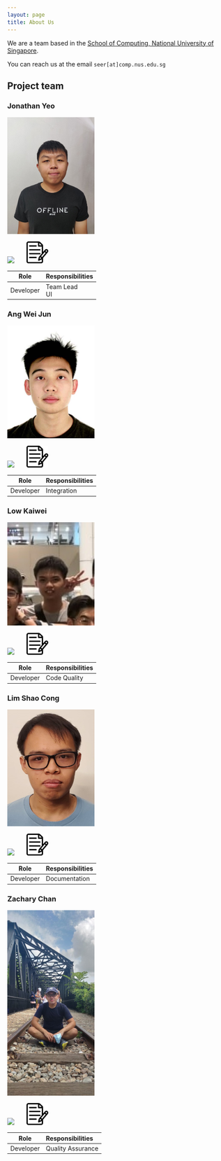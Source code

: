 ```yaml
---
layout: page
title: About Us
---
```


We are a team based in the [School of Computing, National University of Singapore](http://www.comp.nus.edu.sg).

You can reach us at the email `seer[at]comp.nus.edu.sg`

## Project team

### Jonathan Yeo

<img src="images/jonathanhoshi.png" width="200px">

[<img src="images/github-icon.png" width="50px">](http://github.com/jonathanhoshi) &nbsp; &nbsp; &nbsp;
[<img src="images/portfolio-icon.png" width="50px">](team/jonathanhoshi.md)

|   Role    | Responsibilities   |
|:---------:|:-------------------|
| Developer | Team Lead <br/> UI |

### Ang Wei Jun

<img src="images/aweijun.png" width="200px">

[<img src="images/github-icon.png" width="50px">](https://github.com/aweijun) &nbsp; &nbsp; &nbsp;
[<img src="images/portfolio-icon.png" width="50px">](team/aweijun.md)

|   Role    | Responsibilities |
|:---------:|:-----------------|
| Developer | Integration      |

### Low Kaiwei

<img src="images/Lowkaiwei98.png" width="200px">

[<img src="images/github-icon.png" width="50px">](http://github.com/lowkaiwei98) &nbsp; &nbsp; &nbsp;
[<img src="images/portfolio-icon.png" width="50px">](team/lowkaiwei98.md)

|   Role    | Responsibilities |
|:---------:|:-----------------|
| Developer | Code Quality     |

### Lim Shao Cong

<img src="images/arcornior.png" width="200px">

[<img src="images/github-icon.png" width="50px">](http://github.com/arcornior) &nbsp; &nbsp; &nbsp;
[<img src="images/portfolio-icon.png" width="50px">](team/arcornior.md)

|   Role    | Responsibilities |
|:---------:|:-----------------|
| Developer | Documentation    |

### Zachary Chan

<img src="images/ardentsoul.png" width="200px">

[<img src="images/github-icon.png" width="50px">](https://github.com/Ardentsoul) &nbsp; &nbsp; &nbsp;
[<img src="images/portfolio-icon.png" width="50px">](team/ardentsoul.md)

|   Role    | Responsibilities               |
|:---------:|:-------------------------------|
| Developer | Quality Assurance              |
